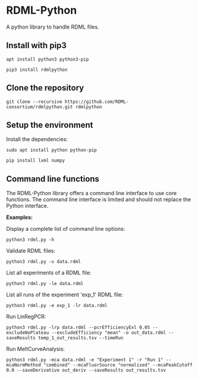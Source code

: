 # RDML-Python

A python library to handle RDML files.

Install with pip3
--------------------

`apt install python3 python3-pip`

`pip3 install rdmlpython`


Clone the repository
--------------------

`git clone --recursive https://github.com/RDML-consortium/rdmlpython.git rdmlpython`


Setup the environment
---------------------

Install the dependencies:

`sudo apt install python python-pip`

`pip install lxml numpy`


Command line functions
----------------------

The RDML-Python library offers a command line interface to use core functions. The 
command line interface is limited and should not replace the Python interface.

**Examples:**

Display a complete list of command line options:

`python3 rdml.py -h`

Validate RDML files:

`python3 rdml.py -v data.rdml`

List all experiments of a RDML file:

`python3 rdml.py -le data.rdml`

List all runs of the experiment 'exp_1' RDML file:

`python3 rdml.py -e exp_1 -lr data.rdml`

Run LinRegPCR:

`python3 rdml.py -lrp data.rdml --pcrEfficiencyExl 0.05 --excludeNoPlateau --excludeEfficiency "mean" -o out_data.rdml --saveResults temp_1_out_results.tsv --timeRun`

Run MeltCurveAnalysis:

`python3 rdml.py -mca data.rdml -e "Experiment 1" -r "Run 1" --mcaNormMethod "combined" --mcaFluorSource "normalised" --mcaPeakCutoff 0.0 --saveDerivative out_deriv --saveResults out_results.tsv`
